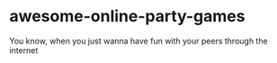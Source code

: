 # awesome-online-party-games
You know, when you just wanna have fun with your peers through the internet
